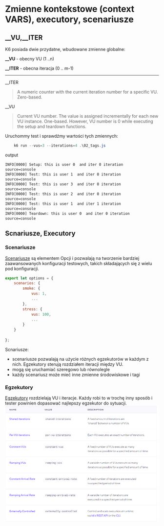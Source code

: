 # Zmienne kontekstowe (context VARS), executory, scenariusze

## __VU,__ITER
K6 posiada dwie przydatne, wbudowane zmienne globalne:

**__VU** - obecny VU (1 ..n)

**__ITER** - obecna iteracja (0 .. m-1)
***
__ITER

> A numeric counter with the current iteration number for a specific VU. Zero-based.

__VU
> Current VU number. The value is assigned incrementally for each new VU instance. One-based. However, VU number is 0 while executing the setup and teardown functions.

Uruchommy test i sprawdźmy wartości tych zmiennych:
```powershell
    k6 run --vus=3 --iterations=4 .\02_tags.js
```
output
```shell
INFO[0000] Setup: this is user 0  and iter 0 iteration   source=console
INFO[0000] Test: this is user 1  and iter 0 iteration    source=console
INFO[0000] Test: this is user 3  and iter 0 iteration    source=console                                                 INFO[0000] Test: this is user 2  and iter 0 iteration    source=console                                                 INFO[0000] Test: this is user 1  and iter 1 iteration    source=console
INFO[0000] Teardown: this is user 0  and iter 0 iteration  source=console    
```
## Scnariusze, Executory

### Scenariusze
[Scenariusze](https://k6.io/docs/using-k6/scenarios) są elementem Opcji i pozwalają na tworzenie bardziej zaawansowanych konfiguracji testowych, takich składających się z wielu 
pod konfiguracji.

```javascript
export let options = {
    scenarios: {
        smoke: {
            vus: 1,
            ...
        },
        stress: {
            vus: 100,
            ...
        }
    }

};
```

Scnariusze:
- scenariusze pozwalają na użycie różnych egzekutorów w każdym z nich. Egzekutory sterują rozdziałem iteracji między VU.
- mogą się uruchamiać szeregowo lub równolegle
- każdy scenariusz może mieć inne zmienne środowiskowe i tagi

### Egzekutory


[Egzekutory](https://k6.io/docs/using-k6/scenarios/executors/) rozdzielają VU i iteracje. Każdy robi to w trochę inny sposób i tester powinien dopasować najlepszy egzekutor do sytuacji.
![cookies](img/executors.png)